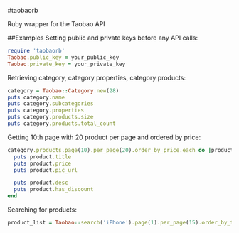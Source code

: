 #taobaorb

Ruby wrapper for the Taobao API

##Examples
Setting public and private keys before any API calls:
```ruby
require 'taobaorb'
Taobao.public_key = your_public_key
Taobao.private_key = your_private_key
```

Retrieving category, category properties, category products:
```ruby
category = Taobao::Category.new(28)
puts category.name
puts category.subcategories
puts category.properties
puts category.products.size
puts category.products.total_count
```

Getting 10th page with 20 product per page and ordered by price:
```ruby
category.products.page(10).per_page(20).order_by_price.each do |product|
  puts product.title
  puts product.price
  puts product.pic_url

  puts product.desc
  puts product.has_discount
end
```

Searching for products:
```ruby
product_list = Taobao::search('iPhone').page(1).per_page(15).order_by_title
```

